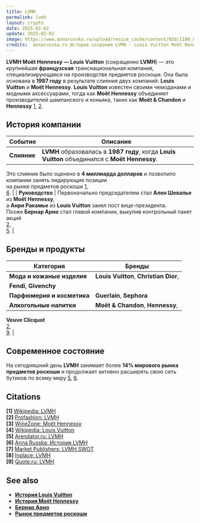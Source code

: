 ```yaml
---
title: LVMH  
permalink: lvmh
layout: crypto  
date: 2025-02-02  
update: 2025-02-02  
image: https://www.annarusska.ru/upload/resize_cache/content/02d/1100_800_1619711fa078991f0a23d032687646b21/rakamie_shevalie_bernar_arno.jpg  
credits:  annarusska.ru История создания LVMH - Louis Vuitton Moët Hennessy
---
```


**LVMH Moët Hennessy — Louis Vuitton** (сокращенно **LVMH**) — это крупнейшая **французская** транснациональная компания, специализирующаяся на производстве предметов роскоши. Она была основана в **1987 году** в результате слияния двух компаний: **Louis Vuitton** и **Moët Hennessy**. **Louis Vuitton** известен своими чемоданами и модными аксессуарами, тогда как **Moët Hennessy** объединяет производителей шампанского и коньяка, таких как **Moët & Chandon** и **Hennessy** [1](https://ru.wikipedia.org/wiki/LVMH), [2](https://profashion.ru/guide/lvmh-mo-t-hennessy-louis-vuitton/).

## История компании  

| Событие       | Описание  |
|--------------|----------------------------------------------------------------|
| **Слияние** | **LVMH** образовалась в **1987 году**, когда **Louis Vuitton** объединился с **Moët Hennessy**.  
Это слияние было оценено в **4 миллиарда долларов** и позволило компании занять лидирующие позиции  
на рынке предметов роскоши [1](https://ru.wikipedia.org/wiki/LVMH),  
[6](https://www.annarusska.ru/history/history-of-fashion/istoriya-sozdaniya-lvmh-louis-vuitton-mo-t-hennessy/). |
| **Руководство** | Первоначально председателем стал **Ален Шевалье** из **Moët Hennessy**,  
а **Анри Ракамье** из **Louis Vuitton** занял пост вице-президента.  
Позже **Бернар Арно** стал главой компании, выкупив контрольный пакет акций  
[2](https://profashion.ru/guide/lvmh-mo-t-hennessy-louis-vuitton/),  
[5](https://www.arendator.ru/articles/64319-lvmh_mo235t_hennessy__louis_vuitton_sa__kartochka_kompanii/). |

## Бренды и продукты  

| Категория                | Бренды  |
|-------------------------|-------------------------------------------------------------------------------------------|
| **Мода и кожаные изделия** | **Louis Vuitton**, **Christian Dior**,  
**Fendi**, **Givenchy** |
| **Парфюмерия и косметика** | **Guerlain**, **Sephora** |
| **Алкогольные напитки** | **Moët & Chandon**, **Hennessy**,  
**Veuve Clicquot**  
[2](https://profashion.ru/guide/lvmh-mo-t-hennessy-louis-vuitton/),  
[9](https://quote.ru/news/article/6725b5da9a794744940e72e3). |


## Современное состояние  
На сегодняшний день **LVMH** занимает более **14% мирового рынка предметов роскоши** и продолжает активно расширять свою сеть бутиков по всему миру [5](https://www.arendator.ru/articles/64319-lvmh_mo235t_hennessy__louis_vuitton_sa__kartochka_kompanii/), [6](https://www.annarusska.ru/history/history-of-fashion/istoriya-sozdaniya-lvmh-louis-vuitton-mo-t-hennessy/).

## Citations  
**[1]** [Wikipedia: LVMH](https://ru.wikipedia.org/wiki/LVMH)  
**[2]** [Profashion: LVMH](https://profashion.ru/guide/lvmh-mo-t-hennessy-louis-vuitton/)  
**[3]** [WineZone: Moët Hennessy](https://winezone.ru/moet-hennessy)  
**[4]** [Wikipedia: Louis Vuitton](https://ru.wikipedia.org/wiki/Louis_Vuitton)  
**[5]** [Arendator.ru: LVMH](https://www.arendator.ru/articles/64319-lvmh_mo235t_hennessy__louis_vuitton_sa__kartochka_kompanii/)  
**[6]** [Anna Russka: История LVMH](https://www.annarusska.ru/history/history-of-fashion/istoriya-sozdaniya-lvmh-louis-vuitton-mo-t-hennessy/)  
**[7]** [Market Publishers: LVMH SWOT](https://marketpublishers.ru/report/consumers_goods/textile/lvmh_moet_hennessy_louis_vuitton_swot_analysis_bac.html)  
**[8]** [Inplace: LVMH](https://inplace.ru/company/lvmhpc)  
**[9]** [Quote.ru: LVMH](https://quote.ru/news/article/6725b5da9a794744940e72e3)  

## See also  
- **[История Louis Vuitton](https://ru.wikipedia.org/wiki/Louis_Vuitton)**  
- **[История Moët Hennessy](https://winezone.ru/moet-hennessy)**  
- **[Бернар Арно](https://ru.wikipedia.org/wiki/Бернар_Арно)**  
- **[Рынок предметов роскоши](https://marketpublishers.ru/report/consumers_goods/textile/lvmh_moet_hennessy_louis_vuitton_swot_analysis_bac.html)**  



<!-- Prompt:  
- Не менять язык статьи, сохранять оригинальный язык.  
- Если тема оформлена как "Имя Фамилия", заголовок должен быть "Фамилия, Имя".  
- Изменить title: A Template на основной топик в статье.  
- Создать permalink: на основе title.  
- Замени date: 2018-01-02 на created: текущую дату в таком же формате  
- Замени update: хххх-хх-хх текущую дату в таком же формате  
- Изменить заголовок раздела "Citations" на ## Citations.  
- Оформить ссылки в разделе "Citations" в формате: **[1]** [URL](URL).  
- При ссылке на источник в тексте, использовать формат: **[x]**, **[x]**.  
- Убедиться, что номера цитат соответствуют записям в разделе "Citations".  
- Сделать номера цитат кликабельными по указанному выше формату.  
- Добавить список связанных тем в том же формате.  
- Если есть списки - конвертируй их в таблицы  
- Выделяй даты, места, географические назавания, адреса, имена собственные **таким образом**  
- Использовать шаблон - "[Название темы](ссылка-на-тему)" для каждого пункта.  
- Раздел ## See also должен включаться автоматически в конец статьи.  
- Результат в md коде  
- Оставить этот Prompt после редактирования в конце кода.  
-->
